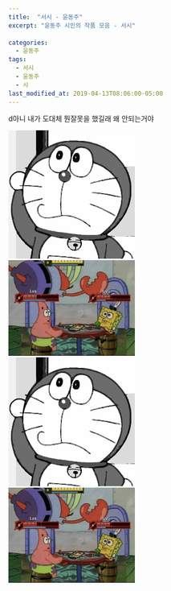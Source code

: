 ```yaml
---
title:  "서시 - 윤동주"
excerpt: "윤동주 시인의 작품 모음 - 서시"

categories:
  - 윤동주
tags:
  - 서시
  - 윤동주
  - 시
last_modified_at: 2019-04-13T08:06:00-05:00
---
```

d아니 내가 도대체 뭔잘못을 했길래
왜 안되는거야 


<img src="/assets/images/3.jpg" width="50%" height="50%">
<img src="/assets/images/100.png" width="50%" height="50%">

<img src="/assets/images/202101/3.jpg" width="50%" height="50%">
<img src="/assets/images/202101/100.png" width="50%" height="50%">
